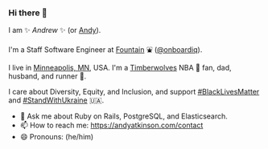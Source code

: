 ### Hi there 👋

I am ✨ _Andrew_ ✨ (or [Andy](https://andyatkinson.com/)).

I'm a Staff Software Engineer at [Fountain](http://fountain.com/) ⛲ ([@onboardiq](https://github.com/onboardiq)).

I live in [Minneapolis, MN](https://en.wikipedia.org/wiki/Minneapolis%E2%80%93Saint_Paul), USA. I'm a [Timberwolves](https://twitter.com/timberwolves) NBA 🏀 fan, dad, husband, and runner 🏃.

I care about Diversity, Equity, and Inclusion, and support [#BlackLivesMatter](https://twitter.com/hashtag/BlackLivesMatter) and [#StandWithUkraine](https://twitter.com/hashtag/StandWithUkraine) 🇺🇦.

- 💬 Ask me about Ruby on Rails, PostgreSQL, and Elasticsearch.
- 📫 How to reach me: https://andyatkinson.com/contact
- 😄 Pronouns: (he/him)
